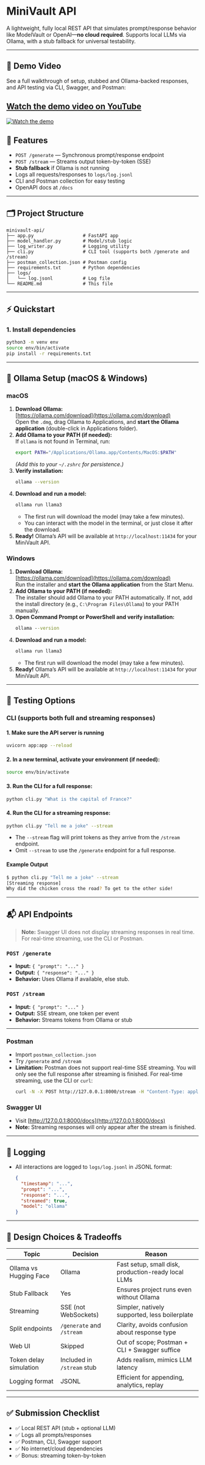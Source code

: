 # MiniVault API

A lightweight, fully local REST API that simulates prompt/response behavior like
ModelVault or OpenAI—**no cloud required**. Supports local LLMs via Ollama, with a stub
fallback for universal testability.

---

## 🎥 Demo Video

See a full walkthrough of setup, stubbed and Ollama-backed responses, and API testing via CLI, Swagger, and Postman:

## [Watch the demo video on YouTube](https://www.youtube.com/watch?v=PQ7KdvKRDiI)

[![Watch the demo](https://img.youtube.com/vi/PQ7KdvKRDiI/0.jpg)](https://www.youtube.com/watch?v=PQ7KdvKRDiI)

## 🚀 Features

- `POST /generate` — Synchronous prompt/response endpoint
- `POST /stream` — Streams output token-by-token (SSE)
- **Stub fallback** if Ollama is not running
- Logs all requests/responses to `logs/log.jsonl`
- CLI and Postman collection for easy testing
- OpenAPI docs at `/docs`

---

## 🗂️ Project Structure

```
minivault-api/
├── app.py                  # FastAPI app
├── model_handler.py        # Model/stub logic
├── log_writer.py           # Logging utility
├── cli.py                  # CLI tool (supports both /generate and /stream)
├── postman_collection.json # Postman config
├── requirements.txt        # Python dependencies
├── logs/
│   └── log.jsonl           # Log file
└── README.md               # This file
```

---

## ⚡ Quickstart

### 1. Install dependencies

```bash
python3 -m venv env
source env/bin/activate
pip install -r requirements.txt
```

---

## 🦙 Ollama Setup (macOS & Windows)

### **macOS**

1. **Download Ollama:**  
   [https://ollama.com/download](https://ollama.com/download)  
   Open the `.dmg`, drag Ollama to Applications, and **start the Ollama application** (double-click in Applications folder).
2. **Add Ollama to your PATH (if needed):**  
   If `ollama` is not found in Terminal, run:
   ```bash
   export PATH="/Applications/Ollama.app/Contents/MacOS:$PATH"
   ```
   _(Add this to your `~/.zshrc` for persistence.)_
3. **Verify installation:**
   ```bash
   ollama --version
   ```
4. **Download and run a model:**
   ```bash
   ollama run llama3
   ```
   - The first run will download the model (may take a few minutes).
   - You can interact with the model in the terminal, or just close it after the download.
5. **Ready!**
   Ollama’s API will be available at `http://localhost:11434` for your MiniVault API.

### **Windows**

1. **Download Ollama:**  
   [https://ollama.com/download](https://ollama.com/download)  
   Run the installer and **start the Ollama application** from the Start Menu.
2. **Add Ollama to your PATH (if needed):**  
   The installer should add Ollama to your PATH automatically. If not, add the install directory (e.g., `C:\Program Files\Ollama`) to your PATH manually.
3. **Open Command Prompt or PowerShell and verify installation:**
   ```bat
   ollama --version
   ```
4. **Download and run a model:**
   ```bat
   ollama run llama3
   ```
   - The first run will download the model (may take a few minutes).
5. **Ready!**
   Ollama’s API will be available at `http://localhost:11434` for your MiniVault API.

---

## 🧪 Testing Options

### CLI (supports both full and streaming responses)

#### **1. Make sure the API server is running**

```bash
uvicorn app:app --reload
```

#### **2. In a new terminal, activate your environment (if needed):**

```bash
source env/bin/activate
```

#### **3. Run the CLI for a full response:**

```bash
python cli.py "What is the capital of France?"
```

#### **4. Run the CLI for a streaming response:**

```bash
python cli.py "Tell me a joke" --stream
```

- The `--stream` flag will print tokens as they arrive from the `/stream` endpoint.
- Omit `--stream` to use the `/generate` endpoint for a full response.

#### **Example Output**

```bash
$ python cli.py "Tell me a joke" --stream
[Streaming response]
Why did the chicken cross the road? To get to the other side!
```

---

## 📬 API Endpoints

> **Note:** Swagger UI does not display streaming responses in real time. For real-time streaming, use the CLI or Postman.

### `POST /generate`

- **Input:** `{ "prompt": "..." }`
- **Output:** `{ "response": "..." }`
- **Behavior:** Uses Ollama if available, else stub.

### `POST /stream`

- **Input:** `{ "prompt": "..." }`
- **Output:** SSE stream, one token per event
- **Behavior:** Streams tokens from Ollama or stub

---

### Postman

- Import `postman_collection.json`
- Try `/generate` and `/stream`
- **Limitation:** Postman does not support real-time SSE streaming. You will only see the full response after streaming is finished. For real-time streaming, use the CLI or `curl`:
  ```bash
  curl -N -X POST http://127.0.0.1:8000/stream -H "Content-Type: application/json" -d '{"prompt": "Tell me a joke"}'
  ```

### Swagger UI

- Visit [http://127.0.0.1:8000/docs](http://127.0.0.1:8000/docs)
- **Note:** Streaming responses will only appear after the stream is finished.

---

## 📜 Logging

- All interactions are logged to `logs/log.jsonl` in JSONL format:
  ```json
  {
    "timestamp": "...",
    "prompt": "...",
    "response": "...",
    "streamed": true,
    "model": "ollama"
  }
  ```

---

## 🔎 Design Choices & Tradeoffs

| Topic                  | Decision                   | Reason                                              |
| ---------------------- | -------------------------- | --------------------------------------------------- |
| Ollama vs Hugging Face | Ollama                     | Fast setup, small disk, production-ready local LLMs |
| Stub Fallback          | Yes                        | Ensures project runs even without Ollama            |
| Streaming              | SSE (not WebSockets)       | Simpler, natively supported, less boilerplate       |
| Split endpoints        | `/generate` and `/stream`  | Clarity, avoids confusion about response type       |
| Web UI                 | Skipped                    | Out of scope; Postman + CLI + Swagger suffice       |
| Token delay simulation | Included in `/stream` stub | Adds realism, mimics LLM latency                    |
| Logging format         | JSONL                      | Efficient for appending, analytics, replay          |

---

## ✅ Submission Checklist

- ✅ Local REST API (stub + optional LLM)
- ✅ Logs all prompts/responses
- ✅ Postman, CLI, Swagger support
- ✅ No internet/cloud dependencies
- ✅ Bonus: streaming token-by-token
